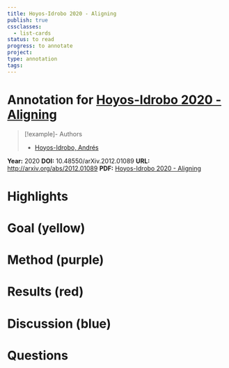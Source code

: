 ```yaml
---
title: Hoyos-Idrobo 2020 - Aligning
publish: true
cssclasses:
  - list-cards
status: to read
progress: to annotate
project:
type: annotation
tags:
---
```

# Annotation for [Hoyos-Idrobo 2020 - Aligning](Papers/References/Hoyos-Idrobo%202020%20-%20Aligning)

> [!example]- Authors
> - [Hoyos-Idrobo, Andrés](Papers/People/Hoyos-Idrobo%20Andrés)

**Year:** 2020
**DOI:** 10.48550/arXiv.2012.01089
**URL:** http://arxiv.org/abs/2012.01089
**PDF:** [Hoyos-Idrobo 2020 - Aligning](Papers/PDFs/Hoyos-Idrobo%202020%20-%20Aligning%20Hyperbolic%20Representations%20an%20Optimal%20Transport-based%20approach.pdf)

# Highlights


# Goal (yellow)


# Method (purple)


# Results (red)


# Discussion (blue)


# Questions

